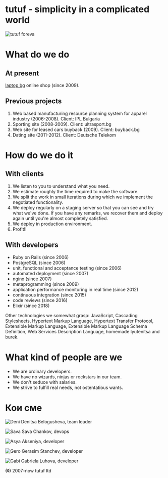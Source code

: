 # tutuf - simplicity in a complicated world

![tutuf foreva](https://pbs.twimg.com/profile_images/793585723995807745/41tCv4x5_bigger.jpg)

# What do we do

## At present
[laptop.bg](http://laptop.bg) online shop (since 2009).

## Previous projects
1. Web based manufacturing resource planning system for apparel industry (2006-2008). Client: IPL Bulgaria
2. Sporting site (2008-2009). Client: ultrasport.bg
3. Web site for leased cars buyback (2009). Client: buyback.bg
4. Dating site (2011-2012). Client: Deutsche Telekom

# How do we do it

## With clients
1. We listen to you to understand what you need.
1. We estimate roughly the time required to make the software.
1. We split the work in small iterations during which we implement the negotiated functionality.
1. We deploy regularly on a staging server so that you can see and try what we've done. If you have any remarks, we recover them and deploy again until you're almost completely satisfied.
1. We deploy in production environment.
1. Profit!!

## With developers
* Ruby on Rails (since  2006)
* PostgreSQL (since  2006)
* unit, functional and acceptance testing (since  2006)
* automated deployment (since  2007)
* nginx (since  2007)
* metaprogramming (since  2009)
* application performance monitoring in real time (since  2012)
* continuous integration (since  2015)
* code reviews (since  2016)
* Elixir (since  2018)

Other technologies we somewhat grasp: JavaScript, Cascading Stylesheets, Hypertext Markup Language, Hypertext Transfer Protocol, Extensible Markup Language, Extensible Markup Language Schema Definition, Web Services Description Language, homemade lyutenitsa and burek.

# What kind of people are we
* We are ordinary developers.
* We have no wizards, ninjas or rockstars in our team.
* We don't seduce with salaries.
* We strive to fulfill real needs, not ostentatious wants.

# Кои сме
![Deni](images/deni.png)
Denitsa Belogusheva, team leader

![Sava](images/sava.png)
Sava Chankov, devops

![Asya](images/asya.png)
Akseniya, developer

![Gero](images/gero.png)
Gerasim Stanchev, developer

![Gabi](images/gabi.png)
Gabriela Luhova, developer

~~(¢)~~ 2007-now tutuf ltd
